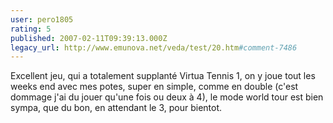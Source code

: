 ```yaml
---
user: pero1805
rating: 5
published: 2007-02-11T09:39:13.000Z
legacy_url: http://www.emunova.net/veda/test/20.htm#comment-7486
---
```

Excellent jeu, qui a totalement supplanté Virtua Tennis 1, on y joue tout les weeks end avec mes potes, super en simple, comme en double (c'est dommage j'ai du jouer qu'une fois ou deux à 4), le mode world tour est bien sympa, que du bon, en attendant le 3, pour bientot.